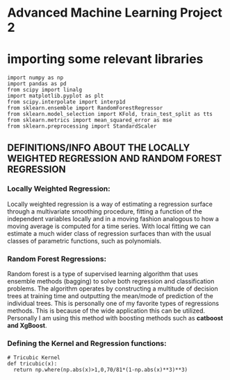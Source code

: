 # Advanced Machine Learning Project 2

# importing some relevant libraries
```
import numpy as np
import pandas as pd
from scipy import linalg
import matplotlib.pyplot as plt
from scipy.interpolate import interp1d
from sklearn.ensemble import RandomForestRegressor
from sklearn.model_selection import KFold, train_test_split as tts
from sklearn.metrics import mean_squared_error as mse
from sklearn.preprocessing import StandardScaler
```

## DEFINITIONS/INFO ABOUT THE LOCALLY WEIGHTED REGRESSION AND RANDOM FOREST REGRESSION

### Locally Weighted Regression: 

Locally weighted regression is a way of estimating a regression surface through a multivariate smoothing procedure, fitting a function of the independent variables locally and in a moving fashion analogous to how a moving average is computed for a time series. With local fitting we can estimate a much wider class of regression surfaces than with the usual classes of parametric functions, such as polynomials.



### Random Forest Regressions:

Random forest is a type of supervised learning algorithm that uses ensemble methods (bagging) to solve both regression and classification problems. The algorithm operates by constructing a multitude of decision trees at training time and outputting the mean/mode of prediction of the individual trees. This is personally one of my favorite types of regressions methods. This is because of the wide application this can be utilized. Personally I am using this method with boosting methods such as **catboost and XgBoost**. 

### Defining the Kernel and Regression functions:

```
# Tricubic Kernel
def tricubic(x):
  return np.where(np.abs(x)>1,0,70/81*(1-np.abs(x)**3)**3)
```
